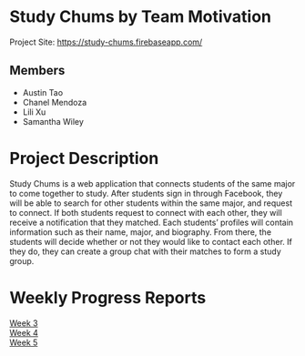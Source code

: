 # Study Chums by Team Motivation
Project Site: https://study-chums.firebaseapp.com/

## Members
* Austin Tao
* Chanel Mendoza
* Lili Xu
* Samantha Wiley

# Project Description
Study Chums is a web application that connects students of the same major to come together to study. After students sign in through Facebook, they will be able to search for other students within the same major, and request to connect. If both students request to connect with each other, they will receive a notification that they matched. Each students’ profiles will contain information such as their name, major, and biography. From there, the students will decide whether or not they would like to contact each other. If they do, they can create a group chat with their matches to form a study group.

# Weekly Progress Reports
[Week 3](https://drive.google.com/open?id=1QVxDU5RZyI7p2hXnUCiYWmLB1qcIW19_) <br>
[Week 4](https://drive.google.com/open?id=1HvCRwCqAQ44xAJ0y5V1_ulth1rHbH_Qv) <br>
[Week 5](https://drive.google.com/open?id=1xKNeypAsaxDJdDux0-76fzIepgLX6slF)
